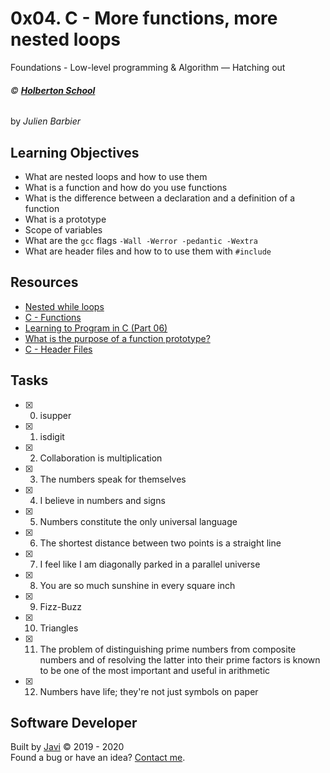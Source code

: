 # 0x04. C - More functions, more nested loops
Foundations - Low-level programming & Algorithm ― Hatching out

###### :copyright: **[Holberton School](https://www.holbertonschool.com/)**
by _Julien Barbier_

## Learning Objectives
* What are nested loops and how to use them
* What is a function and how do you use functions
* What is the difference between a declaration and a definition of a function
* What is a prototype
* Scope of variables
* What are the ```gcc``` flags ```-Wall -Werror -pedantic -Wextra```
* What are header files and how to to use them with ```#include```

## Resources
* [Nested while loops](https://www.youtube.com/watch?v=Z3iGeQ1gIss)
* [C - Functions](https://www.tutorialspoint.com/cprogramming/c_functions.htm)
* [Learning to Program in C (Part 06)](https://www.youtube.com/watch?v=qMlnFwYdqIw)
* [What is the purpose of a function prototype?](https://www.geeksforgeeks.org/what-is-the-purpose-of-a-function-prototype/)
* [C - Header Files](https://www.tutorialspoint.com/cprogramming/c_header_files.htm)

## Tasks
* [x] 0. isupper
* [x] 1. isdigit
* [x] 2. Collaboration is multiplication
* [x] 3. The numbers speak for themselves
* [x] 4. I believe in numbers and signs
* [x] 5. Numbers constitute the only universal language
* [x] 6. The shortest distance between two points is a straight line
* [x] 7. I feel like I am diagonally parked in a parallel universe
* [x] 8. You are so much sunshine in every square inch
* [x] 9. Fizz-Buzz
* [x] 10. Triangles
* [x] 11. The problem of distinguishing prime numbers from composite numbers and of resolving the latter into their prime factors is known to be one of the most important and useful in arithmetic
* [x] 12. Numbers have life; they're not just symbols on paper

## Software Developer
Built by [Javi](https://github.com/javi0b01) :copyright: 2019 - 2020  
Found a bug or have an idea? [Contact me](https://www.linkedin.com/in/javi0b01/).
